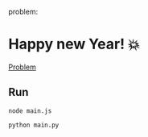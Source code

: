 problem:

# Happy new Year! 💥

<a href="https://codeforces.com/group/MWSDmqGsZm/contest/223338/problem/R"> Problem</a>

## Run

```
node main.js
```

```
python main.py
```